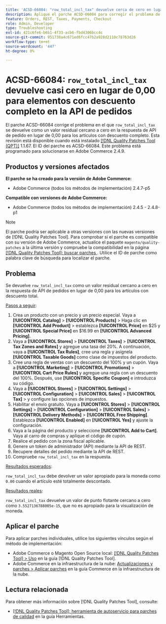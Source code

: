 ```yaml
---
title: 'ACSD-66084: "row_total_incl_tax" devuelve cerca de cero en lugar de 0,00 para artículos con descuento completo en la API de pedidos'
description: Aplique el parche ACSD-66084 para corregir el problema de Adobe Commerce en el que row_total_incl_tax devuelve un valor residual cercano a cero en lugar de 0,00 para los artículos con descuento completo en la respuesta de API del pedido.
feature: Orders, REST, Taxes, Payments, Checkout
role: Admin, Developer
type: Troubleshooting
exl-id: 421c6fe6-b6b1-4f33-acb6-fbd4306bcc4c
source-git-commit: 951738a4c671ed6fcc47b2a928d2110c78763d26
workflow-type: tm+mt
source-wordcount: '447'
ht-degree: 0%

---
```


# ACSD-66084: `row_total_incl_tax` devuelve casi cero en lugar de 0,00 para elementos con descuento completo en la API de pedidos

El parche ACSD-66084 corrige el problema en el que `row_total_incl_tax` se devuelve como un valor residual cercano a cero en la respuesta de API de pedido en lugar de 0,00 para los artículos con descuento completo. Esta revisión está disponible cuando está instalado [[!DNL Quality Patches Tool (QPT)]](/help/tools/quality-patches-tool/quality-patches-tool-to-self-serve-quality-patches.md) 1.1.67. El ID del parche es ACSD-66084. Este problema está programado para solucionarse en Adobe Commerce 2.4.9.

## Productos y versiones afectados

**El parche se ha creado para la versión de Adobe Commerce:**

* Adobe Commerce (todos los métodos de implementación) 2.4.7-p5

**Compatible con versiones de Adobe Commerce:**

* Adobe Commerce (todos los métodos de implementación) 2.4.5 - 2.4.8-p1

>[!NOTE]
>
>El parche podría ser aplicable a otras versiones con las nuevas versiones de [!DNL Quality Patches Tool]. Para comprobar si el parche es compatible con su versión de Adobe Commerce, actualice el paquete `magento/quality-patches` a la última versión y compruebe la compatibilidad en la página [[!DNL Quality Patches Tool]: buscar parches ](https://experienceleague.adobe.com/tools/commerce-quality-patches/index.html). Utilice el ID de parche como palabra clave de búsqueda para localizar el parche.

## Problema

Se devuelve `row_total_incl_tax` como un valor residual cercano a cero en la respuesta de API de pedidos en lugar de 0,00 para los artículos con descuento total.

<u>Pasos a seguir</u>:

1. Crea un producto con un precio y un precio especial. Vaya a **[!UICONTROL Catalog]** > **[!UICONTROL Products]** > Haga clic en **[!UICONTROL Add Product]** > establezca **[!UICONTROL Price]** en $25 y **[!UICONTROL Special Price]** en $16.99 en **[!UICONTROL Advanced Pricing]**.
1. Vaya a **[!UICONTROL Stores]** > **[!UICONTROL Taxes]** > **[!UICONTROL Tax Zones and Rates]** y agregue una tasa del 20%. A continuación, vaya a **[!UICONTROL Tax Rules]**, cree una regla y asígnela
   **[!UICONTROL Taxable Goods]** como clase de impuestos del producto.
1. Cree una regla de ventas con un descuento del 100% y un cupón. Vaya a **[!UICONTROL Marketing]** > **[!UICONTROL Promotions]** > **[!UICONTROL Cart Price Rules]** y agregue una regla con un descuento del 100%. Después, use **[!UICONTROL Specific Coupon]** e introduzca su código.
1. Vaya a **[!UICONTROL Stores]** > **[!UICONTROL Settings]** > **[!UICONTROL Configuration]** > **[!UICONTROL Sales]** > **[!UICONTROL Tax]** > y configure las opciones de impuestos.
1. Habilitar el envío gratuito. Vaya a **[!UICONTROL Stores]** > **[!UICONTROL Settings]** > **[!UICONTROL Configuration]** > **[!UICONTROL Sales]** > **[!UICONTROL Delivery Methods]** > **[!UICONTROL Free Shipping]**. Establezca **[!UICONTROL Enabled]** en **[!UICONTROL Yes]** y ajuste la configuración.
1. Vaya a la página del producto y seleccione **[!UICONTROL Add to Cart]**. Vaya al carro de compras y aplique el código de cupón.
1. Realice el pedido con la zona fiscal aplicable.
1. Genere un token de administrador (API) mediante la API de REST.
1. Recupere detalles del pedido mediante la API de REST.
1. Compruebe `row_total_incl_tax` en la respuesta.

<u>Resultados esperados</u>:

`row_total_incl_tax` debe devolver un valor apropiado para la moneda como `0.00` cuando el artículo esté totalmente descontado.

<u>Resultados reales</u>:

`row_total_incl_tax` devuelve un valor de punto flotante cercano a cero como `3.5527136788005e-15`, que no es apropiado para la visualización de moneda.

## Aplicar el parche

Para aplicar parches individuales, utilice los siguientes vínculos según el método de implementación:

* Adobe Commerce o Magento Open Source local: [[!DNL Quality Patches Tool] > Uso](/help/tools/quality-patches-tool/usage.md) en la guía [!DNL Quality Patches Tool].
* Adobe Commerce en la infraestructura de la nube: [Actualizaciones y parches > Aplicar parches](https://experienceleague.adobe.com/docs/commerce-cloud-service/user-guide/develop/upgrade/apply-patches.html) en la guía Commerce en la infraestructura de la nube.

## Lectura relacionada

Para obtener más información sobre [!DNL Quality Patches Tool], consulte:

* [[!DNL Quality Patches Tool]: herramienta de autoservicio para parches de calidad](/help/tools/quality-patches-tool/quality-patches-tool-to-self-serve-quality-patches.md) en la guía Herramientas.
